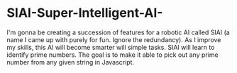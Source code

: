 # SIAI-Super-Intelligent-AI-
I'm gonna be creating a succession of features for a robotic AI called SIAI (a name I came up with purely for fun. Ignore the redundancy). As I improve my skills, this AI will become smarter will simple tasks. 
SIAI will learn to identify prime numbers. The goal is to make it able to pick out any prime number from any given string in Javascript.
